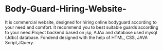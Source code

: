 # Body-Guard-Hiring-Website-
It is commercial website, designed for hiring online bodyguard according to your need and comfort.
It recommend you to best suitable guards according to your need.Project backend based on jsp, AJAx and 
database used mysql (Jdbc) database. Fondend designed with the help of HTML, CSS, JAVA Script,JQuery.
